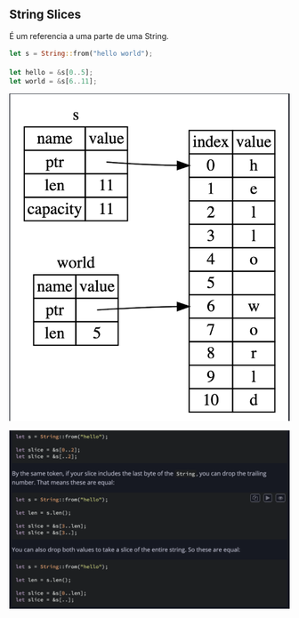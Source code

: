 ## String Slices

É um referencia a uma parte de uma String.

```rust
let s = String::from("hello world");

let hello = &s[0..5];
let world = &s[6..11];
```

![Alt text](image-5.png)

![Alt text](image-6.png)